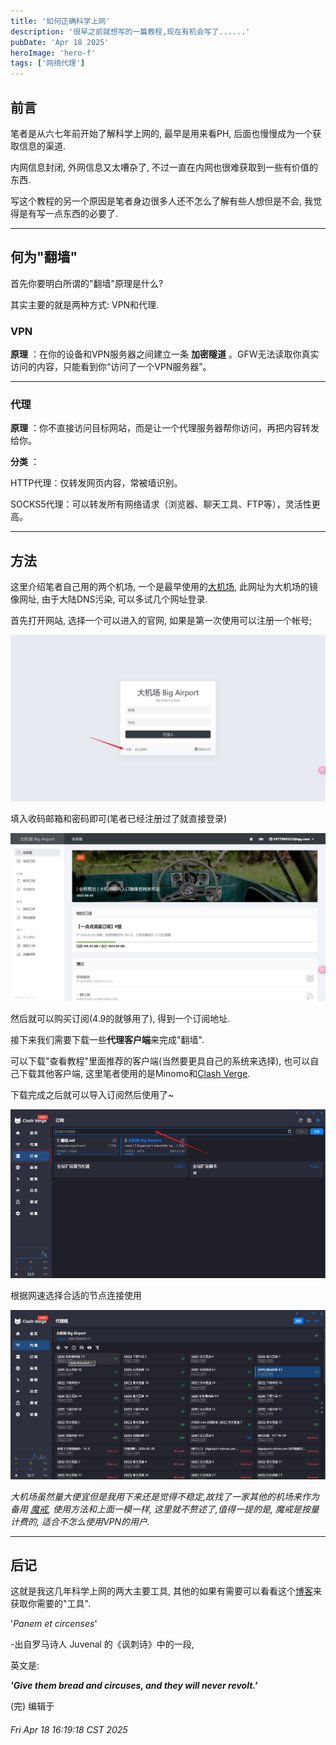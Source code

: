 ```yaml
---
title: '如何正确科学上网'
description: '很早之前就想写的一篇教程,现在有机会写了......'
pubDate: 'Apr 18 2025'
heroImage: 'hero-f'
tags: ['网络代理']
---
```

## 前言

笔者是从六七年前开始了解科学上网的, 最早是用来看PH, 后面也慢慢成为一个获取信息的渠道.

内网信息封闭, 外网信息又太嘈杂了, 不过一直在内网也很难获取到一些有价值的东西.

写这个教程的另一个原因是笔者身边很多人还不怎么了解有些人想但是不会, 我觉得是有写一点东西的必要了.

---

## 何为"翻墙"

首先你要明白所谓的"翻墙"原理是什么?

其实主要的就是两种方式: VPN和代理.

### VPN

**原理** ：在你的设备和VPN服务器之间建立一条 **加密隧道** 。GFW无法读取你真实访问的内容，只能看到你“访问了一个VPN服务器”。

---

### 代理

**原理** ：你不直接访问目标网站，而是让一个代理服务器帮你访问，再把内容转发给你。

**分类** ：

HTTP代理：仅转发网页内容，常被墙识别。

SOCKS5代理：可以转发所有网络请求（浏览器、聊天工具、FTP等），灵活性更高。

---

## 方法

这里介绍笔者自己用的两个机场, 一个是最早使用的[大机场](https://bigairport-mirror.com/), 此网址为大机场的镜像网址, 由于大陆DNS污染, 可以多试几个网址登录.

首先打开网站, 选择一个可以进入的官网, 如果是第一次使用可以注册一个帐号;

![alt text](../../assets/注册帐号.png)

填入收码邮箱和密码即可(笔者已经注册过了就直接登录)

![alt text](../../assets/主界面.png)

然后就可以购买订阅(4.9的就够用了), 得到一个订阅地址.

接下来我们需要下载一些**代理客户端**来完成"翻墙".

可以下载"查看教程"里面推荐的客户端(当然要更具自己的系统来选择), 也可以自己下载其他客户端, 这里笔者使用的是Minomo和[Clash Verge](https://github.com/clash-verge-rev/clash-verge-rev/releases/tag/v2.2.3).

下载完成之后就可以导入订阅然后使用了~

![alt text](../../assets/导入订阅.png)

根据网速选择合适的节点连接使用

![alt text](../../assets/选择节点.png)

*大机场虽然量大便宜但是我用下来还是觉得不稳定,故找了一家其他的机场来作为备用 [魔戒](https://mojie.me/#/dashboard), 使用方法和上面一模一样, 这里就不赘述了,值得一提的是, 魔戒是按量计费的, 适合不怎么使用VPN的用户.*

---

## 后记

这就是我这几年科学上网的两大主要工具, 其他的如果有需要可以看看这个[博客](https://clashx.pro/)来获取你需要的"工具".

'*Panem et circenses*'

-出自罗马诗人 Juvenal 的《讽刺诗》中的一段,

英文是:

***'Give them bread and circuses, and they will never revolt.'***

(完) 编辑于

###### Fri Apr 18 16:19:18 CST 2025
